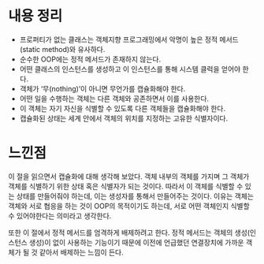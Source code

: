 # 내용 정리

- 프로퍼티가 없는 클래스는 객체지향 프로그래밍에서 악명이 높은 정적 메서드(static method)와 유사하다.
- 순수한 OOP에는 정적 메서드가 존재하지 않는다.
- 어떤 클래스의 인스턴스를 생성하고 이 인스턴스를 통해 시스템 클럭을 얻어야 한다.
- 객체가 ‘무(nothing)’이 아니면 무언가를 캡슐화해야 한다.
- 어떤 일을 수행하는 객체는 다른 객체와 공존하면서 이를 사용한다.
- 이 객체는 자기 자신을 식별할 수 있도록 다른 객체들을 캡슐화해야 한다.
- 캡슐화된 상태는 세계 안에서 객체의 위치를 지정하는 고유한 식별자이다.

# 느낀점

이 절을 읽으면서 캡슐화에 대해 생각해 보았다. 객체 내부의 객체를 가지며 그 객체가 객체를 식별하기 위한 상태 혹은 식별자가 되는 것이다. 따라서 이 객체를 식별할 수 있는 상태를 만들어줘야 하는데, 이는 생성자를 통해서 만들어주는 것이다. 이유는 객체는 객체와 서로 협응을 하는 것이 OOP의 목적이기도 하는데, 서로 어떤 객체인지 식별할 수 있어야한다는 의미라고 생각한다.

또한 이 절에서 정적 메서드를 엄격하게 배제하려고 한다. 정적 메서드는 객체의 생성(인스턴스 생성)이 없이 사용하는 기능이기 때문에 이전에 언급했던 연결장치에 가까운 객체가 될 것 같아서 배제하는 느낌이 든다.
